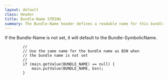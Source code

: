 ```yaml
---
layout: default
class: Header
title: Bundle-Name STRING
summary: The Bundle-Name header defines a readable name for this bundle. This should be a short, hu- man-readable name that can contain spaces. 
---
```



If the Bundle-Name is not set, it will default to the Bundle-SymbolicName.
	
			//
			// Use the same name for the bundle name as BSN when
			// the bundle name is not set
			//
			if (main.getValue(BUNDLE_NAME) == null) {
				main.putValue(BUNDLE_NAME, bsn);
			}

